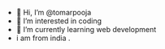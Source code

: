 - 👋 Hi, I’m @tomarpooja 
- 👀 I’m interested in  coding
- 🌱 I’m currently learning  web development 
-  i am from india .

<!---
tomarpooja/tomarpooja is a ✨ special ✨ repository because its `README.md` (this file) appears on your GitHub profile.
You can click the Preview link to take a look at your changes.
--->
